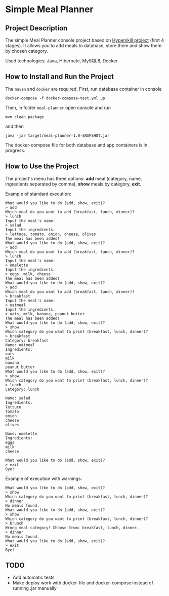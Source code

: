 # Simple Meal Planner
## Project Description
The simple Meal Planner console project based on [Hyperskill project](https://hyperskill.org/projects/318?track=12) (first 4 stages). It allows you to add meals to database, store them and show them by chosen category. 

Used technologies: Java, Hibernate, MySQL8, Docker
## How to Install and Run the Project
The `maven` and `docker` are required. First, run database container in console
```
docker-compose -f docker-compose-test.yml up
```
Then, in folder `meal-planner` open console and run
```
mvn clean package
```
and then
```
java -jar target/meal-planner-1.0-SNAPSHOT.jar
```
The docker-compose file for both database and app containers is in progress.

## How to Use the Project
The project's menu has three options: **add** meal (category, name, ingredients separated by comma), **show** meals by category, **exit**. 

Example of standard execution:
```
What would you like to do (add, show, exit)?
> add
Which meal do you want to add (breakfast, lunch, dinner)?
> lunch
Input the meal's name:
> salad
Input the ingredients:
> lettuce, tomato, onion, cheese, olives
The meal has been added!
What would you like to do (add, show, exit)?
> add
Which meal do you want to add (breakfast, lunch, dinner)?
> lunch
Input the meal's name:
> omelette
Input the ingredients:
> eggs, milk, cheese
The meal has been added!
What would you like to do (add, show, exit)?
> add
Which meal do you want to add (breakfast, lunch, dinner)?
> breakfast
Input the meal's name:
> oatmeal
Input the ingredients:
> oats, milk, banana, peanut butter
The meal has been added!
What would you like to do (add, show, exit)?
> show
Which category do you want to print (breakfast, lunch, dinner)?
> breakfast
Category: breakfast
Name: oatmeal
Ingredients:
oats
milk
banana
peanut butter
What would you like to do (add, show, exit)?
> show
Which category do you want to print (breakfast, lunch, dinner)?
> lunch
Category: lunch

Name: salad
Ingredients:
lettuce
tomato
onion
cheese
olives

Name: omelette
Ingredients:
eggs
milk
cheese

What would you like to do (add, show, exit)?
> exit
Bye!
```
Example of execution with warnings:
```
What would you like to do (add, show, exit)?
> show
Which category do you want to print (breakfast, lunch, dinner)?
> dinner
No meals found.
What would you like to do (add, show, exit)?
> show
Which category do you want to print (breakfast, lunch, dinner)?
> brunch
Wrong meal category! Choose from: breakfast, lunch, dinner.
> dinner
No meals found.
What would you like to do (add, show, exit)?
> exit
Bye!
```
## TODO
* Add automatic tests
* Make deploy work with docker-file and docker-compose instead of running .jar manually 
